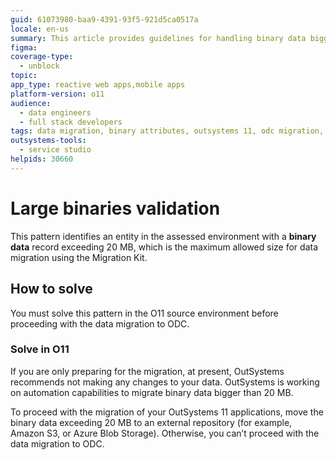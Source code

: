 ```yaml
---
guid: 61073980-baa9-4391-93f5-921d5ca0517a
locale: en-us
summary: This article provides guidelines for handling binary data bigger than 20 MB before migrating O11 apps to OutSystems Developer Cloud (ODC).
figma:
coverage-type:
  - unblock
topic:
app_type: reactive web apps,mobile apps
platform-version: o11
audience:
  - data engineers
  - full stack developers
tags: data migration, binary attributes, outsystems 11, odc migration, data validation
outsystems-tools:
  - service studio
helpids: 30660
---
```

# Large binaries validation

This pattern identifies an entity in the assessed environment with a **binary data** record exceeding 20 MB, which is the maximum allowed size for data migration using the Migration Kit.

## How to solve

You must solve this pattern in the O11 source environment before proceeding with the data migration to ODC.

### Solve in O11

<div class="info" markdown="1">

If you are only preparing for the migration, at present, OutSystems recommends not making any changes to your data. OutSystems is working on automation capabilities to migrate binary data bigger than 20 MB.

</div>

To proceed with the migration of your OutSystems 11 applications, move the binary data exceeding 20 MB to an external repository (for example, Amazon S3, or Azure Blob Storage). Otherwise, you can’t proceed with the data migration to ODC.
